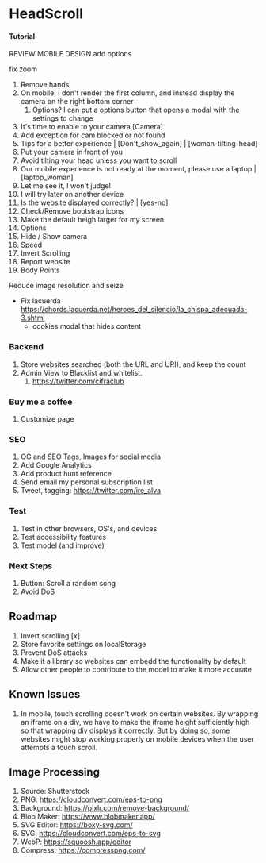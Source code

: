 # HeadScroll

#### Tutorial

REVIEW MOBILE DESIGN
add options

fix zoom
1. Remove hands
2. On mobile, I don't render the first column, and instead display the camera on the right bottom corner
   1. Options? I can put a options button that opens a modal with the settings to change
3.  It's time to enable to your camera [Camera]
   2. Add exception for cam blocked or not found
4.  Tips for a better experience | [Don't_show_again] | [woman-tilting-head]
   3. Put your camera in front of you
   4. Avoid tilting your head unless you want to scroll
5.  Our mobile experience is not ready at the moment, please use a laptop | [laptop_woman] 
   5. Let me see it, I won't judge!
   6.  I will try later on another device
6.  Is the website displayed correctly? | [yes-no]
7.  Check/Remove bootstrap icons
8.  Make the default heigh larger for my screen
9.  Options
   7.  Hide / Show camera
   8.  Speed
   9.  Invert Scrolling
   10. Report website
   11. Body Points

Reduce image resolution and seize

- Fix lacuerda https://chords.lacuerda.net/heroes_del_silencio/la_chispa_adecuada-3.shtml
  - cookies modal that hides content
### Backend

1. Store websites searched (both the URL and URI), and keep the count
2. Admin View to Blacklist and whitelist.
   1. https://twitter.com/cifraclub

### Buy me a coffee

1. Customize page

### SEO

1. OG and SEO Tags, Images for social media
2. Add Google Analytics
4. Add product hunt reference
5. Send email my personal subscription list
6. Tweet, tagging: https://twitter.com/ire_alva

### Test

1. Test in other browsers, OS's, and devices
2. Test accessibility features
3. Test model (and improve)

### Next Steps

1. Button: Scroll a random song
2. Avoid DoS 

## Roadmap

1. Invert scrolling [x]
1. Store favorite settings on localStorage
2. Prevent DoS attacks
3. Make it a library so websites can embedd the functionality by default
4. Allow other people to contribute to the model to make it more accurate

## Known Issues

1. In mobile, touch scrolling doesn't work on certain websites. By wrapping an iframe on a div, we have to make the iframe height sufficiently high so that wrapping div displays it correctly. But by doing so, some websites might stop working properly on mobile devices when the user attempts a touch scroll.

## Image Processing

1. Source: Shutterstock
2. PNG: https://cloudconvert.com/eps-to-png
3. Background: https://pixlr.com/remove-background/
4. Blob Maker: https://www.blobmaker.app/
5. SVG Editor: https://boxy-svg.com/
6. SVG: https://cloudconvert.com/eps-to-svg
7. WebP: https://squoosh.app/editor
8. Compress: https://compresspng.com/